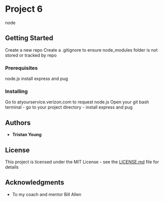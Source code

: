 # Project 6
 node

## Getting Started

Create a new repo
Create a .gitignore to ensure node_modules folder is not stored or tracked by repo

### Prerequisites

node.js
install express and pug

### Installing

Go to atyourservice.verizon.com to request node.js
Open your git bash terminal - go to your project directory - install express and pug

## Authors

* **Tristan Young** 

## License

This project is licensed under the MIT License - see the [LICENSE.md](LICENSE.md) file for details

## Acknowledgments

* To my coach and mentor Bill Allen
